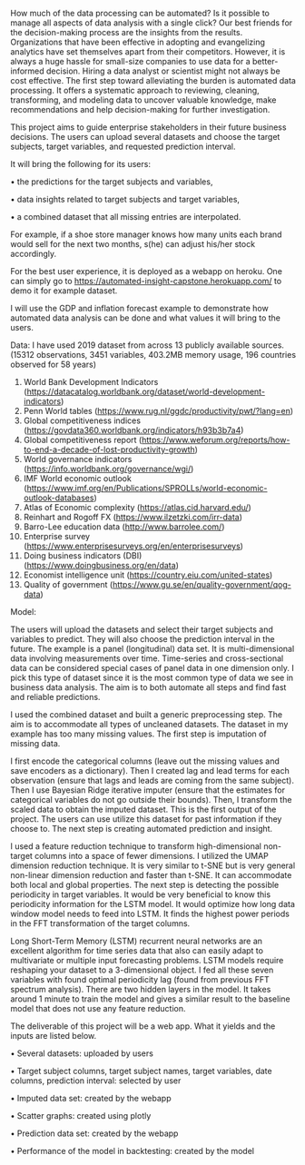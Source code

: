 How much of the data processing can be automated? Is it possible to manage all aspects of data analysis with a single click? Our best friends for the decision-making process are the insights from the results. Organizations that have been effective in adopting and evangelizing analytics have set themselves apart from their competitors. However, it is always a huge hassle for small-size companies to use data for a better-informed decision. Hiring a data analyst or scientist might not always be cost effective. The first step toward alleviating the burden is automated data processing. It offers a systematic approach to reviewing, cleaning, transforming, and modeling data to uncover valuable knowledge, make recommendations and help decision-making for further investigation.

This project aims to guide enterprise stakeholders in their future business decisions. The users can upload several datasets and choose the target subjects, target variables, and requested prediction interval.

It will bring the following for its users:

•	the predictions for the target subjects and variables,

•	data insights related to target subjects and target variables,

•	a combined dataset that all missing entries are interpolated.

For example, if a shoe store manager knows how many units each brand would sell for the next two months, s(he) can adjust his/her stock accordingly.

For the best user experience, it is deployed as a webapp on heroku. One can simply go to https://automated-insight-capstone.herokuapp.com/ to demo it for example dataset.

I will use the GDP and inflation forecast example to demonstrate how automated data analysis can be done and what values it will bring to the users.

Data: 
I have used 2019 dataset from across 13 publicly available sources. (15312 observations, 3451 variables, 403.2MB memory usage, 196 countries observed for 58 years)
1.	World Bank Development Indicators (https://datacatalog.worldbank.org/dataset/world-development-indicators)
2.	Penn World tables (https://www.rug.nl/ggdc/productivity/pwt/?lang=en)
3.	Global competitiveness indices (https://govdata360.worldbank.org/indicators/h93b3b7a4)
4.	Global competitiveness report (https://www.weforum.org/reports/how-to-end-a-decade-of-lost-productivity-growth)
5.	World governance indicators (https://info.worldbank.org/governance/wgi/)
6.	IMF World economic outlook (https://www.imf.org/en/Publications/SPROLLs/world-economic-outlook-databases)
7.	Atlas of Economic complexity (https://atlas.cid.harvard.edu/)
8.	Reinhart and Rogoff FX (https://www.ilzetzki.com/irr-data)
9.	Barro-Lee education data (http://www.barrolee.com/)
10.	Enterprise survey (https://www.enterprisesurveys.org/en/enterprisesurveys)
11.	Doing business indicators (DBI) (https://www.doingbusiness.org/en/data)
12.	Economist intelligence unit (https://country.eiu.com/united-states)
13.	Quality of government (https://www.gu.se/en/quality-government/qog-data)

Model:

The users will upload the datasets and select their target subjects and variables to predict. They will also choose the prediction interval in the future. The example is a panel (longitudinal) data set. It is multi-dimensional data involving measurements over time. Time-series and cross-sectional data can be considered special cases of panel data in one dimension only. I pick this type of dataset since it is the most common type of data we see in business data analysis. The aim is to both automate all steps and find fast and reliable predictions.

I used the combined dataset and built a generic preprocessing step. The aim is to accommodate all types of uncleaned datasets. The dataset in my example has too many missing values. The first step is imputation of missing data.

I first encode the categorical columns (leave out the missing values and save encoders as a dictionary). Then I created lag and lead terms for each observation (ensure that lags and leads are coming from the same subject). Then I use Bayesian Ridge iterative imputer (ensure that the estimates for categorical variables do not go outside their bounds). Then, I transform the scaled data to obtain the imputed dataset. This is the first output of the project. The users can use utilize this dataset for past information if they choose to. The next step is creating automated prediction and insight.

I used a feature reduction technique to transform high-dimensional non-target columns into a space of fewer dimensions. I utilized the UMAP dimension reduction technique. It is very similar to t-SNE but is very general non-linear dimension reduction and faster than t-SNE. It can accommodate both local and global properties. The next step is detecting the possible periodicity in target variables. It would be very beneficial to know this periodicity information for the LSTM model. It would optimize how long data window model needs to feed into LSTM. It finds the highest power periods in the FFT transformation of the target columns.

Long Short-Term Memory (LSTM) recurrent neural networks are an excellent algorithm for time series data that also can easily adapt to multivariate or multiple input forecasting problems. LSTM models require reshaping your dataset to a 3-dimensional object. I fed all these seven variables with found optimal periodicity lag (found from previous FFT spectrum analysis). There are two hidden layers in the model. It takes around 1 minute to train the model and gives a similar result to the baseline model that does not use any feature reduction.

The deliverable of this project will be a web app. What it yields and the inputs are listed below.

•	Several datasets: uploaded by users

•	Target subject columns, target subject names, target variables, date columns, prediction interval: selected by user

•	Imputed data set: created by the webapp

•	Scatter graphs: created using plotly

•	Prediction data set: created by the webapp

•	Performance of the model in backtesting: created by the model
